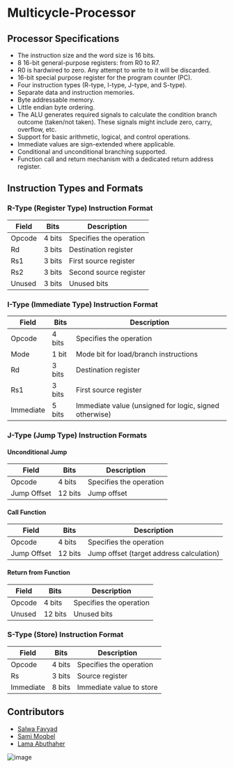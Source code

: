 # Multicycle-Processor

## Processor Specifications

- The instruction size and the word size is 16 bits.
- 8 16-bit general-purpose registers: from R0 to R7.
- R0 is hardwired to zero. Any attempt to write to it will be discarded.
- 16-bit special purpose register for the program counter (PC).
- Four instruction types (R-type, I-type, J-type, and S-type).
- Separate data and instruction memories.
- Byte addressable memory.
- Little endian byte ordering.
- The ALU generates required signals to calculate the condition branch outcome (taken/not taken). These signals might include zero, carry, overflow, etc.
- Support for basic arithmetic, logical, and control operations.
- Immediate values are sign-extended where applicable.
- Conditional and unconditional branching supported.
- Function call and return mechanism with a dedicated return address register.

## Instruction Types and Formats

### R-Type (Register Type) Instruction Format
| Field      | Bits   | Description              |
|------------|--------|--------------------------|
| Opcode     | 4 bits | Specifies the operation  |
| Rd         | 3 bits | Destination register     |
| Rs1        | 3 bits | First source register    |
| Rs2        | 3 bits | Second source register   |
| Unused     | 3 bits | Unused bits              |

### I-Type (Immediate Type) Instruction Format
| Field      | Bits   | Description                                   |
|------------|--------|-----------------------------------------------|
| Opcode     | 4 bits | Specifies the operation                       |
| Mode       | 1 bit  | Mode bit for load/branch instructions         |
| Rd         | 3 bits | Destination register                          |
| Rs1        | 3 bits | First source register                         |
| Immediate  | 5 bits | Immediate value (unsigned for logic, signed otherwise) |

### J-Type (Jump Type) Instruction Formats

#### Unconditional Jump
| Field      | Bits   | Description             |
|------------|--------|-------------------------|
| Opcode     | 4 bits | Specifies the operation |
| Jump Offset| 12 bits| Jump offset             |

#### Call Function
| Field      | Bits   | Description                                 |
|------------|--------|---------------------------------------------|
| Opcode     | 4 bits | Specifies the operation                     |
| Jump Offset| 12 bits| Jump offset (target address calculation)    |

#### Return from Function
| Field      | Bits   | Description             |
|------------|--------|-------------------------|
| Opcode     | 4 bits | Specifies the operation |
| Unused     | 12 bits| Unused bits             |

### S-Type (Store) Instruction Format
| Field      | Bits   | Description              |
|------------|--------|--------------------------|
| Opcode     | 4 bits | Specifies the operation  |
| Rs         | 3 bits | Source register          |
| Immediate  | 8 bits | Immediate value to store |

## Contributors

- [Salwa Fayyad](https://github.com/SalwaFayyad)
- [Sami Moqbel](https://github.com/SamiMoqbel)
- [Lama Abuthaher](https://github.com/lamahabu)

![image](https://github.com/SalwaFayyad/Multicycle-Processor-/assets/104863637/4cd0bdbf-91cd-4914-9278-925878367b05)


